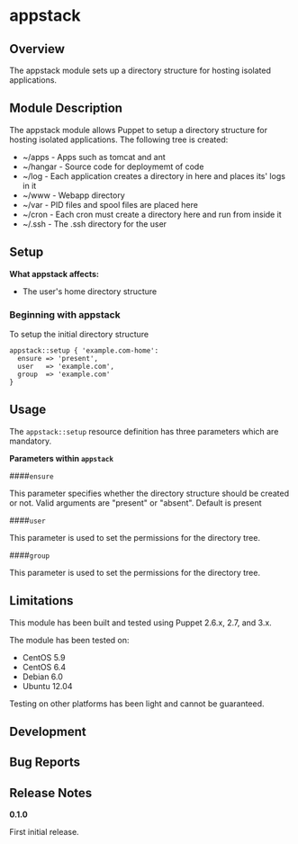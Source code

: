appstack
====


Overview
--------

The appstack module sets up a directory structure for hosting isolated applications.


Module Description
-------------------

The appstack module allows Puppet to setup a directory structure for hosting isolated applications.
The following tree is created:

* ~/apps   - Apps such as tomcat and ant
* ~/hangar - Source code for deploymemt of code
* ~/log    - Each application creates a directory in here and places its' logs in it
* ~/www    - Webapp directory
* ~/var    - PID files and spool files are placed here
* ~/cron   - Each cron must create a directory here and run from inside it
* ~/.ssh   - The .ssh directory for the user


Setup
-----

**What appstack affects:**

* The user's home directory structure
	
### Beginning with appstack

To setup the initial directory structure

    appstack::setup { 'example.com-home':
      ensure => 'present',
      user   => 'example.com',
      group  => 'example.com'
    }

Usage
------

The `appstack::setup` resource definition has three parameters which are mandatory.

**Parameters within `appstack`**

####`ensure`

This parameter specifies whether the directory structure should be created or not.
Valid arguments are "present" or "absent". Default is present

####`user`

This parameter is used to set the permissions for the directory tree.

####`group`

This parameter is used to set the permissions for the directory tree.


Limitations
------------

This module has been built and tested using Puppet 2.6.x, 2.7, and 3.x.

The module has been tested on:

* CentOS 5.9
* CentOS 6.4
* Debian 6.0 
* Ubuntu 12.04

Testing on other platforms has been light and cannot be guaranteed. 

Development
------------

Bug Reports
-----------

Release Notes
--------------

**0.1.0**

First initial release.
